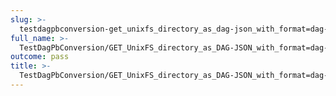```yaml
---
slug: >-
  testdagpbconversion-get_unixfs_directory_as_dag-json_with_format=dag-json_converts_to_the_expected_content-type-body
full_name: >-
  TestDagPbConversion/GET_UnixFS_directory_as_DAG-JSON_with_format=dag-json_converts_to_the_expected_Content-Type/Body
outcome: pass
title: >-
  TestDagPbConversion/GET_UnixFS_directory_as_DAG-JSON_with_format=dag-json_converts_to_the_expected_Content-Type/Body
---
```


